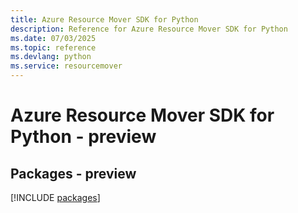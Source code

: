 ```yaml
---
title: Azure Resource Mover SDK for Python
description: Reference for Azure Resource Mover SDK for Python
ms.date: 07/03/2025
ms.topic: reference
ms.devlang: python
ms.service: resourcemover
---
```

# Azure Resource Mover SDK for Python - preview
## Packages - preview
[!INCLUDE [packages](resource-mover-index.md)]